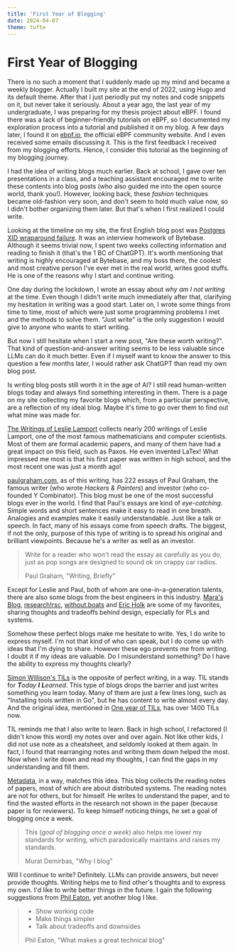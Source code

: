 ```yaml
---
title: 'First Year of Blogging'
date: 2024-04-07
theme: tufte
---
```


# First Year of Blogging

<section>

There is no such a moment that I suddenly made up my mind and became a weekly blogger. Actually I built my site at the end of 2022, using Hugo and its default theme. After that I just periodly put my notes and code snippets on it, but never take it seriously. About a year ago, the last year of my undergraduate, I was preparing for my thesis project about eBPF. I found there was a lack of beginner-friendly tutorials on eBPF, so I documented my exploration process into a tutorial and published it on my blog. A few days later, I found it on [ebpf.io](https://ebpf.io), the official eBPF community website. And I even received some emails discussing it. This is the first feedback I received from my blogging efforts. Hence, I consider this tutorial as the beginning of my blogging journey.

I had the idea of writing blogs much earlier. Back at school, I gave over ten presentations in a class, and a teaching assistant encouraged me to write these contents into blog posts (who also guided me into the open source world, thank you!). However, looking back, these _fashion_ techniques became old-fashion very soon, and don't seem to hold much value now, so I didn't bother organizing them later. But that's when I first realized I could write.

Looking at the timeline on my site, the first English blog post was [Postgres XID wraparound failure](https://blog.qsliu.dev/post/postgres-xid-wraparound-failure/). It was an interview homework of Bytebase. Although it seems trivial now, I spent two weeks collecting information and reading to finish it (that's the 1 BC of ChatGPT). It's worth mentioning that writing is highly encouraged at Bytebase, and my boss there, the coolest and most creative person I've ever met in the real world, writes good stuffs. He is one of the reasons why I start and continue writing.

One day during the lockdown, I wrote an essay about _why am I not writing_ at the time. Even though I didn't write much immediately after that, clarifying my hesitation in writing was a good start. Later on, I wrote some things from time to time, most of which were just some programming problems I met and the methods to solve them. "Just write" is the only suggestion I would give to anyone who wants to start writing.

But now I still hesitate when I start a new post, "Are these worth writing?". That kind of question-and-answer writing seems to be less valuable since LLMs can do it much better. Even if I myself want to know the answer to this question a few months later, I would rather ask ChatGPT than read my own blog post.

</section>

<section>

Is writing blog posts still worth it in the age of AI? I still read human-written blogs today and always find something interesting in them. There is a page on my site collecting my favorite blogs which, from a particular perspective, are a reflection of my ideal blog. Maybe it's time to go over them to find out what mine was made for.

[The Writings of Leslie Lamport] collects nearly 200 writings of Leslie Lamport, one of the most famous mathematicians and computer scientists. Most of them are formal academic papers, and many of them have had a great impact on this field, such as Paxos. He even invented LaTex! What impressed me most is that his first paper was written in high school, and the most recent one was just a month ago!

[paulgraham.com], as of this writing, has 222 essays of Paul Graham, the famous writer (who wrote _Hackers & Painters_) and investor (who co-founded Y Combinator). This blog must be one of the most successful blogs ever in the world. I find that Paul's essays are kind of _eye-catching_. Simple words and short sentences make it easy to read in one breath. Analogies and examples make it easily understandable. Just like a talk or speech. In fact, many of his essays come from speech drafts. The biggest, if not the only, purpose of this type of writing is to spread his original and brilliant viewpoints. Because he's a writer as well as an investor.

<div class="epigraph">

> Write for a reader who won't read the essay as carefully as you do, just as pop songs are designed to sound ok on crappy car radios.
>
> <footer>Paul Graham, "Writing, Briefly"</footer>

</div>

Except for Leslie and Paul, both of whom are one-in-a-generation talents, there are also some blogs from the best engineers in this industry. [Mara's Blog], [research!rsc], [without.boats] and [Eric Holk] are some of my favorites, sharing thoughts and tradeoffs behind design, especially for PLs and systems.

Somehow these perfect blogs make me hesitate to write. Yes, I do write to express myself. I'm not that kind of who can speak, but I do come up with ideas that I'm dying to share. However these ego prevents me from writing. I doubt it if my ideas are valuable. Do I misunderstand something? Do I have the ability to express my thoughts clearly?

[Simon Willison's TILs] is the opposite of perfect writing, in a way. TIL stands for _**T**oday **I** **L**earned_. This type of blogs drops the barrier and just writes something you learn today. Many of them are just a few lines long, such as "Installing tools written in Go", but he has content to write almost every day. And the original idea, mentioned in [One year of TILs], has over 1400 TILs now.

TIL reminds me that I also write to learn. Back in high school, I refactored (I didn't know this word) my notes over and over again. Not like other kids, I did not use note as a cheatsheet, and seldomly looked at them again. In fact, I found that rearranging notes and writing them down helped the most. Now when I write down and read my thoughts, I can find the gaps in my understanding and fill them.

[Metadata], in a way, matches this idea. This blog collects the reading notes of papers, most of which are about distributed systems. The reading notes are not for others, but for himself. He writes to understand the paper, and to find the wasted efforts in the research not shown in the paper (because paper is for reviewers). To keep himself noticing things, he set a goal of blogging once a week.

<div class="epigraph">

> This (_goal of blogging once a week_) also helps me lower my standards for writing, which paradoxically maintains and raises my standards.
>
> <footer>Murat Demirbas, "Why I blog"</footer>

</div>

Will I continue to write? Definitely. LLMs can provide answers, but never provide thoughts. Writing helps me to find other's thoughts and to express my own. I'd like to write better things in the future. I gain the following suggestions from [Phil Eaton], yet another blog I like.

<div class="epigraph">

> - Show working code
> - Make things simpler
> - Talk about tradeoffs and downsides
> <footer>Phil Eaton, "What makes a great technical blog"</footer>

</div>

</section>

[The Writings of Leslie Lamport]: https://lamport.azurewebsites.net/pubs/pubs.html
[paulgraham.com]: https://www.paulgraham.com/index.html
[Mara's Blog]: https://blog.m-ou.se/
[research!rsc]: https://research.swtch.com/
[without.boats]: https://without.boats/
[Eric Holk]: https://theincredibleholk.org/
[Simon Willison's TILs]: https://til.simonwillison.net/
[One year of TILs]: https://simonwillison.net/2021/May/2/one-year-of-tils/
[Metadata]: https://muratbuffalo.blogspot.com/
[Phil Eaton]: https://eatonphil.com/
